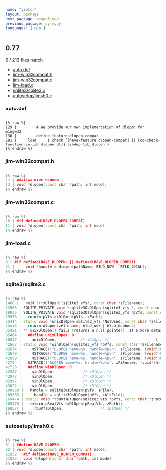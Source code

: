```yaml
---
name: "jimtcl"
layout: package
next_package: keepalived
previous_package: py-mypy
languages: ['cpp']
---
```

## 0.77
6 / 213 files match

 - [auto.def](#autodef)
 - [jim-win32compat.h](#jim-win32compath)
 - [jim-win32compat.c](#jim-win32compatc)
 - [jim-load.c](#jim-loadc)
 - [sqlite3/sqlite3.c](#sqlite3sqlite3c)
 - [autosetup/jimsh0.c](#autosetupjimsh0c)

### auto.def

```

{% raw %}
129 |         # We provide our own implementation of dlopen for mingw32
130 |         define-feature dlopen-compat
291 |     load     { check {[have-feature dlopen-compat] || [cc-check-function-in-lib dlopen dl]} libdep lib_dlopen }
{% endraw %}

```
### jim-win32compat.h

```cpp

{% raw %}
12 | #define HAVE_DLOPEN
13 | void *dlopen(const char *path, int mode);
{% endraw %}

```
### jim-win32compat.c

```cpp

{% raw %}
10 | #if defined(HAVE_DLOPEN_COMPAT)
11 | void *dlopen(const char *path, int mode)
{% endraw %}

```
### jim-load.c

```cpp

{% raw %}
9 | #if defined(HAVE_DLOPEN) || defined(HAVE_DLOPEN_COMPAT)
31 |     void *handle = dlopen(pathName, RTLD_NOW | RTLD_LOCAL);
{% endraw %}

```
### sqlite3/sqlite3.c

```cpp

{% raw %}
1488 |   void *(*xDlOpen)(sqlite3_vfs*, const char *zFilename);
13566 | SQLITE_PRIVATE void *sqlite3OsDlOpen(sqlite3_vfs *, const char *);
19935 | SQLITE_PRIVATE void *sqlite3OsDlOpen(sqlite3_vfs *pVfs, const char *zPath){
19936 |   return pVfs->xDlOpen(pVfs, zPath);
35414 | static void *unixDlOpen(sqlite3_vfs *NotUsed, const char *zFilename){
35416 |   return dlopen(zFilename, RTLD_NOW | RTLD_GLOBAL);
35421 | ** unixDlOpen() fails (returns a null pointer). If a more detailed error
35464 |   #define unixDlOpen  0
36847 |     unixDlOpen,           /* xDlOpen */                     \
42667 | static void *winDlOpen(sqlite3_vfs *pVfs, const char *zFilename){
42674 |     OSTRACE(("DLOPEN name=%s, handle=%p\n", zFilename, (void*)0));
42679 |     OSTRACE(("DLOPEN name=%s, handle=%p\n", zFilename, (void*)0));
42689 |     OSTRACE(("DLOPEN name=%s, handle=%p\n", zFilename, (void*)0));
42704 |   OSTRACE(("DLOPEN name=%s, handle=%p\n", zFilename, (void*)h));
42726 |   #define winDlOpen  0
42947 |     winDlOpen,             /* xDlOpen */
42972 |     winDlOpen,             /* xDlOpen */
42997 |     winDlOpen,             /* xDlOpen */
43022 |     winDlOpen,             /* xDlOpen */
109860 |   handle = sqlite3OsDlOpen(pVfs, zFile);
109865 |     handle = sqlite3OsDlOpen(pVfs, zAltFile);
169474 | static void *rbuVfsDlOpen(sqlite3_vfs *pVfs, const char *zPath){
169476 |   return pRealVfs->xDlOpen(pRealVfs, zPath);
169577 |     rbuVfsDlOpen,                 /* xDlOpen */
{% endraw %}

```
### autosetup/jimsh0.c

```cpp

{% raw %}
61 | #define HAVE_DLOPEN
62 | void *dlopen(const char *path, int mode);
21832 | #if defined(HAVE_DLOPEN_COMPAT)
21833 | void *dlopen(const char *path, int mode)
{% endraw %}

```
